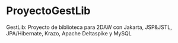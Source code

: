 # ProyectoGestLib
GestLib: Proyecto de biblioteca para 2DAW con Jakarta, JSP&amp;JSTL, JPA/Hibernate, Krazo, Apache Deltaspike y MySQL

